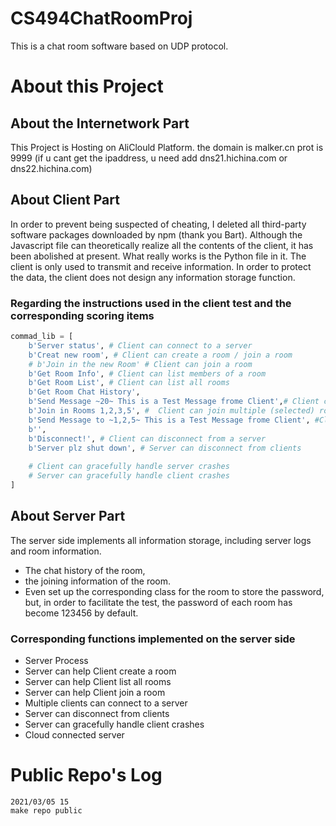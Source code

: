 # CS494ChatRoomProj
This is a chat room software based on UDP protocol. 
# About this Project
## About the Internetwork Part
This Project is Hosting on AliClould Platform. the domain is malker.cn prot is 9999 (if u cant get the ipaddress, u need add dns21.hichina.com or dns22.hichina.com) 
## About Client Part
In order to prevent being suspected of cheating, I deleted all third-party software packages downloaded by npm (thank you Bart). Although the Javascript file can theoretically realize all the contents of the client, it has been abolished at present. What really works is the Python file in it. The client is only used to transmit and receive information. In order to protect the data, the client does not design any information storage function.
### Regarding the instructions used in the client test and the corresponding scoring items
```Python 3
commad_lib = [
    b'Server status', # Client can connect to a server
    b'Creat new room', # Client can create a room / join a room
    # b'Join in the new Room' # Client can join a room
    b'Get Room Info', # Client can list members of a room
    b'Get Room List', # Client can list all rooms
    b'Get Room Chat History', 
    b'Send Message ~20~ This is a Test Message frome Client',# Client can send messages to a room
    b'Join in Rooms 1,2,3,5', #  Client can join multiple (selected) rooms
    b'Send Message to ~1,2,5~ This is a Test Message frome Client', #Client can send distinct messages to multiple (selected) rooms
    b'',
    b'Disconnect!', # Client can disconnect from a server
    b'Server plz shut down', # Server can disconnect from clients
   
    # Client can gracefully handle server crashes
    # Server can gracefully handle client crashes
]
```
## About Server Part
The server side implements all information storage, including server logs and room information. 
* The chat history of the room, 
* the joining information of the room. 
* Even set up the corresponding class for the room to store the password, but, in order to facilitate the test, the password of each room has become 123456 by default.
###  Corresponding functions implemented on the server side
* Server Process
* Server can help Client create a room
* Server can help Client list all rooms
* Server can help Client join a room
* Multiple clients can connect to a server
* Server can disconnect from clients
* Server can gracefully handle client crashes
* Cloud connected server
# Public Repo's Log
```
2021/03/05 15
make repo public
```